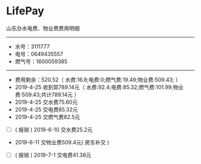 # LifePay
山东办水电费、物业费费用明细
***
* 水号：3111777
* 电号：0649435557
* 燃气号：1600059385
***
* 费用剩余：520.52（ 水费:16.8;电费:0;燃气费:19.49;物业费:509.43; ）
* 2019-4-25 收到郭789.14元（ 水费:92.4;电费:85.32;燃气费:101.99;物业费:509.43;共计789.14元 ）
* 2019-4-25 交水费75.60元
* 2019-4-25 交电费85.32元
* 2019-4-25 交燃气费82.5元
* [ ] ( 报销 ) 2019-6-10 交水费25.2元
* 2019-6-11 交物业费509.4元( 房东补交 )
* [ ] ( 报销 ) 2019-7-1 交电费41.38元
